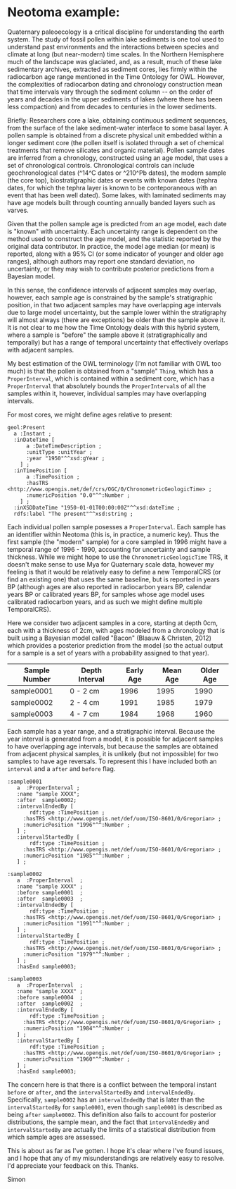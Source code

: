 # Neotoma example:

Quaternary paleoecology is a critical discipline for understanding the earth system.  The study of fossil pollen within lake sediments is one tool used to understand past environments and the interactions between species and climate at long (but near-modern) time scales. In the Northern Hemisphere much of the landscape was glaciated, and, as a result, much of these lake sedimentary archives, extracted as sediment cores, lies firmly within the radiocarbon age range mentioned in the Time Ontology for OWL. However, the complexities of radiocarbon dating and chronology construction mean that time intervals vary through the sediment column -- on the order of years and decades in the upper sediments of lakes (where there has been less compaction) and from decades to centuries in the lower sediments.

Briefly: Researchers core a lake, obtaining continuous sediment sequences, from the surface of the lake sediment-water interface to some basal layer.  A pollen sample is obtained from a discrete physical unit embedded within a longer sediment core (the pollen itself is isolated through a set of chemical treatments that remove silicates and organic material).  Pollen sample dates are inferred from a chronology, constructed using an age model, that uses a set of chronological controls.  Chronological controls can include geochronological dates (^14^C dates or ^210^Pb dates), the modern sample (the core top), biostratigraphic dates or events with known dates (tephra dates, for which the tephra layer is known to be conteporaneous with an event that has been well dated).  Some lakes, with laminated sediments may have age models built through counting annually banded layers such as varves.

Given that the pollen sample age is predicted from an age model, each date is "known" with uncertainty.  Each uncertainty range is dependent on the method used to construct the age model, and the statistic reported by the original data contributor. In practice, the model age median (or mean) is reported, along with a 95% CI (or some indicator of younger and older age ranges), although authors may report one standard deviation,  no uncertainty, or they may wish to contribute posterior predictions from a Bayesian model.

In this sense, the confidence intervals of adjacent samples may overlap, however, each sample age is constrained by the sample's stratigraphic position, in that two adjacent samples may have overlapping age intervals due to large model uncertainty, but the sample lower within the stratigraphy will almost always (there are exceptions) be older than the sample above it.  It is not clear to me how the Time Ontology deals with this hybrid system, where a sample is "before" the sample above it (stratigraphically and temporally) but has a range of temporal uncertainty that effectively overlaps with adjacent samples.

My best estimation of the OWL terminology (I'm not familiar with OWL too much) is that the pollen is obtained from a "sample" `Thing`, which has a `ProperInterval`, which is contained within a sediment core, which has a `ProperInterval` that absolutely bounds the `ProperInterval`s of all the samples within it, however, individual samples may have overlapping intervals.

For most cores, we might define ages relative to present:

```
geol:Present
  a :Instant ;
  :inDateTime [
      a :DateTimeDescription ;
      :unitType :unitYear ;
      :year "1950"^^xsd:gYear ;
    ] ;
  :inTimePosition [
      a :TimePosition ;
      :hasTRS <http://www.opengis.net/def/crs/OGC/0/ChronometricGeologicTime> ;
      :numericPosition "0.0"^^:Number ;
    ] ;
  :inXSDDateTime "1950-01-01T00:00:00Z"^^xsd:dateTime ;
  rdfs:label "The present"^^xsd:string ;
```

Each individual pollen sample posesses a `ProperInterval`. Each sample has an identifier within Neotoma (this is, in practice, a numeric key).  Thus the first sample (the "modern" sample) for a core sampled in 1996 might have a temporal range of 1996 - 1990, accounting for uncertainty and sample thickness.  While we might hope to use the `ChronometricGeologicTime` TRS, it doesn't make sense to use Mya for Quaternary scale data, however my feeling is that it would be relatively easy to define a new TemporalCRS (or find an existing one) that uses the same baseline, but is reported in years BP (although ages are also reported in radiocarbon years BP, calendar years BP or calibrated years BP, for samples whose age model uses calibrated radiocarbon years, and as such we might define multiple TemporalCRS).

Here we consider two adjacent samples in a core, starting at depth 0cm, each with a thickness of 2cm, with ages modeled from a chronology that is built using a Bayesian model called "Bacon" (Blaauw & Christen, 2012) which provides a posterior prediction from the model (so the actual output for a sample is a set of years with a probability assigned to that year).

 | Sample Number  | Depth Interval | Early Age | Mean Age | Older Age |
 | -------------- | -------------- | --------- | -------- | --------- |
 |  sample0001    |    0 - 2 cm    |   1996    |   1995   |    1990   |
 |  sample0002    |    2 - 4 cm    |   1991    |   1985   |    1979   |
 |  sample0003    |    4 - 7 cm    |   1984    |   1968   |    1960   |

Each sample has a year range, and a stratigraphic interval.  Because the year interval is generated from a model, it is possible for adjacent samples to have overlapping age intervals, but because the samples are obtained from adjacent physical samples, it is unlikely (but not impossible) for two samples to have age reversals.  To represent this I have included both an `interval` and a `after` and `before` flag.

 ```
:sample0001
 	a  :ProperInterval ;
 	:name "sample XXXX";
 	:after  sample0002;
 	:intervalEndedBy [
 		rdf:type :TimePosition ;
      :hasTRS <http://www.opengis.net/def/uom/ISO-8601/0/Gregorian> ;
      :numericPosition "1996"^^:Number ;
    ] ;
    :intervalStartedBy [
 		rdf:type :TimePosition ;
      :hasTRS <http://www.opengis.net/def/uom/ISO-8601/0/Gregorian> ;
      :numericPosition "1985"^^:Number ;
    ] ;

:sample0002
 	a  :ProperInterval  ;
 	:name "sample XXXX" ;
 	:before sample0001  ;
 	:after  sample0003  ;
 	:intervalEndedBy [
 		rdf:type :TimePosition ;
      :hasTRS <http://www.opengis.net/def/uom/ISO-8601/0/Gregorian> ;
      :numericPosition "1991"^^:Number ;
    ] ;
    :intervalStartedBy [
 		rdf:type :TimePosition ;
      :hasTRS <http://www.opengis.net/def/uom/ISO-8601/0/Gregorian> ;
      :numericPosition "1979"^^:Number ;
    ] ;
    :hasEnd sample0003;

:sample0003
 	a  :ProperInterval  ;
 	:name "sample XXXX" ;
 	:before sample0004  ;
 	:after  sample0002  ;
 	:intervalEndedBy [
 		rdf:type :TimePosition ;
      :hasTRS <http://www.opengis.net/def/uom/ISO-8601/0/Gregorian> ;
      :numericPosition "1984"^^:Number ;
    ] ;
    :intervalStartedBy [
 		rdf:type :TimePosition ;
      :hasTRS <http://www.opengis.net/def/uom/ISO-8601/0/Gregorian> ;
      :numericPosition "1960"^^:Number ;
    ] ;
    :hasEnd sample0003;

```

The concern here is that there is a conflict between the temporal instant `before` or `after`, and the `intervalStartedBy` and `intervalEndedBy`.  Specifically, `sample0002` has an `intervalEndedBy` that is later than the `intervalStartedBy` for `sample0001`, even though `sample0001` is described as being `after` `sample0002`.  This definition also fails to account for posterior distributions, the sample mean, and the fact that `intervalEndedBy` and `intervalStartedBy` are actually the limits of a statistical distribution from which sample ages are assessed.

This is about as far as I've gotten.  I hope it's clear where I've found issues, and I hope that any of my misunderstandings are relatively easy to resolve.  I'd appreciate your feedback on this.  Thanks.

Simon